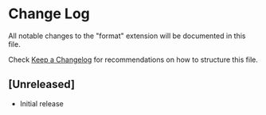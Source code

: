 # Change Log

All notable changes to the "format" extension will be documented in this file.

Check [Keep a Changelog](http://keepachangelog.com/) for recommendations on how to structure this file.

## [Unreleased]

- Initial release